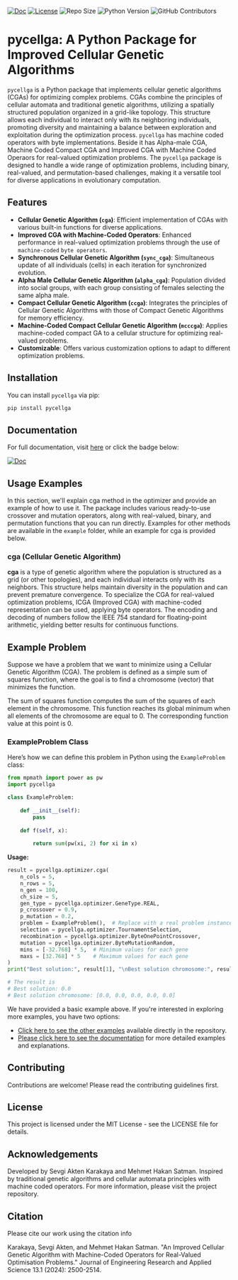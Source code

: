 [![Doc](https://img.shields.io/badge/docs-dev-blue.svg)](https://sevgiakten.github.io/pycellga/)
[![License](https://img.shields.io/github/license/SevgiAkten/pycellga)](https://github.com/SevgiAkten/pycellga/blob/main/LICENSE)
![Repo Size](https://img.shields.io/github/repo-size/SevgiAkten/pycellga)
![Python Version](https://img.shields.io/badge/python-3.x-blue.svg)
![GitHub Contributors](https://img.shields.io/github/contributors/SevgiAkten/pycellga)


# pycellga: A Python Package for Improved Cellular Genetic Algorithms

`pycellga` is a Python package that implements cellular genetic algorithms (CGAs) for optimizing complex problems. CGAs combine the principles of cellular automata and traditional genetic algorithms, utilizing a spatially structured population organized in a grid-like topology. This structure allows each individual to interact only with its neighboring individuals, promoting diversity and maintaining a balance between exploration and exploitation during the optimization process. `pycellga` has machine coded operators with byte implementations. Beside it has Alpha-male CGA, Machine Coded Compact CGA and Improved CGA with Machine Coded Operaors for real-valued optimization problems. The `pycellga` package is designed to handle a wide range of optimization problems, including binary, real-valued, and permutation-based challenges, making it a versatile tool for diverse applications in evolutionary computation.

## Features

- **Cellular Genetic Algorithm (`cga`)**: Efficient implementation of CGAs with various built-in functions for diverse applications.
- **Improved CGA with Machine-Coded Operators**: Enhanced performance in real-valued optimization problems through the use of `machine-coded` `byte operators`.
- **Synchronous Cellular Genetic Algorithm (`sync_cga`)**: Simultaneous update of all individuals (cells) in each iteration for synchronized evolution.
- **Alpha Male Cellular Genetic Algorithm (`alpha_cga`)**: Population divided into social groups, with each group consisting of females selecting the same alpha male.
- **Compact Cellular Genetic Algorithm (`ccga`)**: Integrates the principles of Cellular Genetic Algorithms with those of Compact Genetic Algorithms for memory efficiency.
- **Machine-Coded Compact Cellular Genetic Algorithm (`mcccga`)**: Applies machine-coded compact GA to a cellular structure for optimizing real-valued problems.
- **Customizable**: Offers various customization options to adapt to different optimization problems.


## Installation

You can install `pycellga` via pip:

```bash
pip install pycellga
```

## Documentation

For full documentation, visit [here](https://sevgiakten.github.io/pycellga/) or click the badge below:

[![Doc](https://img.shields.io/badge/docs-dev-blue.svg)](https://sevgiakten.github.io/pycellga/)


## Usage Examples

In this section, we'll explain cga method in the optimizer and provide an example of how to use it. The package includes various ready-to-use crossover and mutation operators, along with real-valued, binary, and permutation functions that you can run directly. Examples for other methods are available in the `example` folder, while an example for cga is provided below.

### **cga (Cellular Genetic Algorithm)**

**cga** is a type of genetic algorithm where the population is structured as a grid (or other topologies), and each individual interacts only with its neighbors. This structure helps maintain diversity in the population and can prevent premature convergence. To specialize the CGA for real-valued optimization problems, ICGA (Improved CGA) with machine-coded representation can be used, applying byte operators. The encoding and decoding of numbers follow the IEEE 754 standard for floating-point arithmetic, yielding better results for continuous functions.

## Example Problem

Suppose we have a problem that we want to minimize using a Cellular Genetic Algorithm (CGA). The problem is defined as a simple sum of squares function, where the goal is to find a chromosome (vector) that minimizes the function.

The sum of squares function computes the sum of the squares of each element in the chromosome. This function reaches its global minimum when all elements of the chromosome are equal to 0. The corresponding function value at this point is 0.

### ExampleProblem Class

Here’s how we can define this problem in Python using the `ExampleProblem` class:

```python
from mpmath import power as pw
import pycellga 

class ExampleProblem:
    
    def __init__(self):
        pass
    
    def f(self, x):
        
        return sum(pw(xi, 2) for xi in x)
```
**Usage:**

```python
result = pycellga.optimizer.cga(
    n_cols = 5,
    n_rows = 5,
    n_gen = 100,
    ch_size = 5,
    gen_type = pycellga.optimizer.GeneType.REAL,
    p_crossover = 0.9,
    p_mutation = 0.2,
    problem = ExampleProblem(),  # Replace with a real problem instance as needed
    selection = pycellga.optimizer.TournamentSelection,
    recombination = pycellga.optimizer.ByteOnePointCrossover,
    mutation = pycellga.optimizer.ByteMutationRandom,
    mins = [-32.768] * 5,  # Minimum values for each gene
    maxs = [32.768] * 5    # Maximum values for each gene
)
print("Best solution:", result[1], "\nBest solution chromosome:", result[0])

# The result is 
# Best solution: 0.0 
# Best solution chromosome: [0.0, 0.0, 0.0, 0.0, 0.0]

```

We have provided a basic example above. If you're interested in exploring more examples, you have two options:

- [Click here to see the other examples](https://github.com/SevgiAkten/pycellga/tree/main/pycellga/example) available directly in the repository.
- [Please click here to see the documentation](https://sevgiakten.github.io/pycellga/pycellga.example.html#pycellga-example-package) for more detailed examples and explanations.


## Contributing

Contributions are welcome! Please read the contributing guidelines first.

## License

This project is licensed under the MIT License - see the LICENSE file for details.

## Acknowledgements

Developed by Sevgi Akten Karakaya and Mehmet Hakan Satman.
Inspired by traditional genetic algorithms and cellular automata principles with machine coded operators.
For more information, please visit the project repository.

## Citation
Please cite our work using the citation info

Karakaya, Sevgi Akten, and Mehmet Hakan Satman. "An Improved Cellular Genetic Algorithm with Machine-Coded Operators for Real-Valued Optimisation Problems." Journal of Engineering Research and Applied Science 13.1 (2024): 2500-2514.